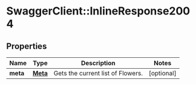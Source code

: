 # SwaggerClient::InlineResponse2004

## Properties
Name | Type | Description | Notes
------------ | ------------- | ------------- | -------------
**meta** | [**Meta**](Meta.md) | Gets the current list of Flowers. | [optional] 


